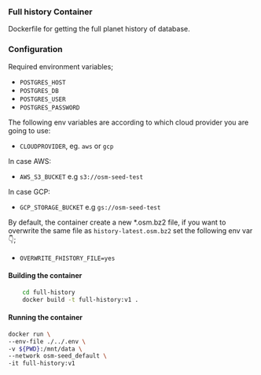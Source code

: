 ### Full history Container

Dockerfile for getting the full planet history of database.


### Configuration

Required environment variables;

- `POSTGRES_HOST`
- `POSTGRES_DB`
- `POSTGRES_USER`
- `POSTGRES_PASSWORD`

The following env variables are according to which cloud provider you are going to use:

- `CLOUDPROVIDER`, eg. `aws` or `gcp`

In case AWS:

- `AWS_S3_BUCKET` e.g `s3://osm-seed-test`

In case GCP:

- `GCP_STORAGE_BUCKET` e.g `gs://osm-seed-test`

By default, the container create a new *.osm.bz2 file, if you want to overwrite the same file as `history-latest.osm.bz2` set the following env var 👇;

- `OVERWRITE_FHISTORY_FILE=yes`


#### Building the container

```sh
    cd full-history
    docker build -t full-history:v1 .
```

#### Running the container

```sh
docker run \
--env-file ./../.env \
-v ${PWD}:/mnt/data \
--network osm-seed_default \
-it full-history:v1
```